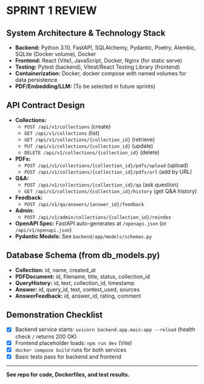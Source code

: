 # SPRINT 1 REVIEW

## System Architecture & Technology Stack
- **Backend:** Python 3.10, FastAPI, SQLAlchemy, Pydantic, Poetry, Alembic, SQLite (Docker volume), Docker
- **Frontend:** React (Vite), JavaScript, Docker, Nginx (for static serve)
- **Testing:** Pytest (backend), Vitest/React Testing Library (frontend)
- **Containerization:** Docker, docker compose with named volumes for data persistence
- **PDF/Embedding/LLM:** (To be selected in future sprints)

## API Contract Design
- **Collections:**
  - `POST /api/v1/collections` (create)
  - `GET /api/v1/collections` (list)
  - `GET /api/v1/collections/{collection_id}` (retrieve)
  - `PUT /api/v1/collections/{collection_id}` (update)
  - `DELETE /api/v1/collections/{collection_id}` (delete)
- **PDFs:**
  - `POST /api/v1/collections/{collection_id}/pdfs/upload` (upload)
  - `POST /api/v1/collections/{collection_id}/pdfs/url` (add by URL)
- **Q&A:**
  - `POST /api/v1/collections/{collection_id}/qa` (ask question)
  - `GET /api/v1/collections/{collection_id}/history` (get Q&A history)
- **Feedback:**
  - `POST /api/v1/qa/answers/{answer_id}/feedback`
- **Admin:**
  - `POST /api/v1/admin/collections/{collection_id}/reindex`
- **OpenAPI Spec:** FastAPI auto-generates at `/openapi.json` (or `/api/v1/openapi.json`)
- **Pydantic Models:** See `backend/app/models/schemas.py`

## Database Schema (from db_models.py)
- **Collection:** id, name, created_at
- **PDFDocument:** id, filename, title, status, collection_id
- **QueryHistory:** id, text, collection_id, timestamp
- **Answer:** id, query_id, text, context_used, sources
- **AnswerFeedback:** id, answer_id, rating, comment

## Demonstration Checklist
- [x] Backend service starts: `uvicorn backend.app.main:app --reload` (health check `/` returns 200 OK)
- [x] Frontend placeholder loads: `npm run dev` (Vite)
- [x] `docker compose build` runs for both services
- [x] Basic tests pass for backend and frontend

---

**See repo for code, Dockerfiles, and test results.**
